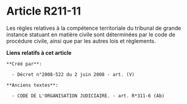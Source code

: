 # Article R211-11

Les règles relatives à la compétence territoriale du tribunal de grande instance statuant en matière civile sont déterminées
par le code de procédure civile, ainsi que par les autres lois et règlements.

**Liens relatifs à cet article**

	**Créé par**:

	  - Décret n°2008-522 du 2 juin 2008 - art. (V)

	**Anciens textes**:

	  - CODE DE L'ORGANISATION JUDICIAIRE. - art. R*311-6 (Ab)

